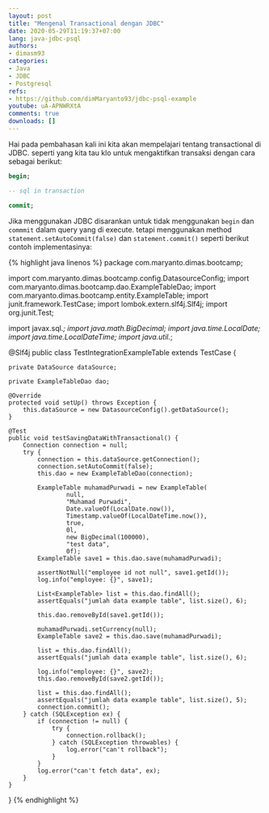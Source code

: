 ```yaml
---
layout: post
title: "Mengenal Transactional dengan JDBC"
date: 2020-05-29T11:19:37+07:00
lang: java-jdbc-psql
authors:
- dimasm93
categories:
- Java
- JDBC
- Postgresql 
refs: 
- https://github.com/dimMaryanto93/jdbc-psql-example
youtube: uA-APNWRXtA
comments: true
downloads: []
---
```


Hai pada pembahasan kali ini kita akan mempelajari tentang transactional di JDBC. seperti yang kita tau klo untuk mengaktifkan transaksi dengan cara sebagai berikut:

<!--more-->

```sql
begin;

-- sql in transaction

commit;
```

Jika menggunakan JDBC disarankan untuk tidak menggunakan `begin` dan `commmit` dalam query yang di execute. tetapi menggunakan method `statement.setAutoCommit(false)` dan `statement.commit()` seperti berikut contoh implementasinya:


{% highlight java linenos %}
package com.maryanto.dimas.bootcamp;

import com.maryanto.dimas.bootcamp.config.DatasourceConfig;
import com.maryanto.dimas.bootcamp.dao.ExampleTableDao;
import com.maryanto.dimas.bootcamp.entity.ExampleTable;
import junit.framework.TestCase;
import lombok.extern.slf4j.Slf4j;
import org.junit.Test;

import javax.sql.*;
import java.math.BigDecimal;
import java.time.LocalDate;
import java.time.LocalDateTime;
import java.util.*;

@Slf4j
public class TestIntegrationExampleTable extends TestCase {

    private DataSource dataSource;

    private ExampleTableDao dao;

    @Override
    protected void setUp() throws Exception {
        this.dataSource = new DatasourceConfig().getDataSource();
    }

    @Test
    public void testSavingDataWithTransactional() {
        Connection connection = null;
        try {
            connection = this.dataSource.getConnection();
            connection.setAutoCommit(false);
            this.dao = new ExampleTableDao(connection);

            ExampleTable muhamadPurwadi = new ExampleTable(
                    null,
                    "Muhamad Purwadi",
                    Date.valueOf(LocalDate.now()),
                    Timestamp.valueOf(LocalDateTime.now()),
                    true,
                    0l, 
                    new BigDecimal(100000),
                    "test data",
                    0f);
            ExampleTable save1 = this.dao.save(muhamadPurwadi);

            assertNotNull("employee id not null", save1.getId());
            log.info("employee: {}", save1);

            List<ExampleTable> list = this.dao.findAll();
            assertEquals("jumlah data example table", list.size(), 6);

            this.dao.removeById(save1.getId());

            muhamadPurwadi.setCurrency(null);
            ExampleTable save2 = this.dao.save(muhamadPurwadi);

            list = this.dao.findAll();
            assertEquals("jumlah data example table", list.size(), 6);

            log.info("employee: {}", save2);
            this.dao.removeById(save2.getId());

            list = this.dao.findAll();
            assertEquals("jumlah data example table", list.size(), 5);
            connection.commit();
        } catch (SQLException ex) {
            if (connection != null) {
                try {
                    connection.rollback();
                } catch (SQLException throwables) {
                    log.error("can't rollback");
                }
            }
            log.error("can't fetch data", ex);
        }
    }
}
{% endhighlight %}